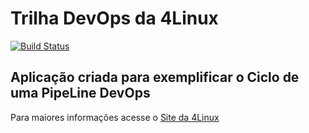 # Trilha DevOps da 4Linux

<!-- Altere a Flag abaixo com sua URL do Travis -->
[![Build Status](https://travis-ci.com/carolziando/DevOpsLab-HelloWorld.svg?branch=master)](https://travis-ci.com/carolziando/DevOpsLab-HelloWorld)
## Aplicação criada para exemplificar o Ciclo de uma PipeLine DevOps


Para maiores informações acesse o [Site da 4Linux](https://www.4linux.com.br/cursos/devops)
